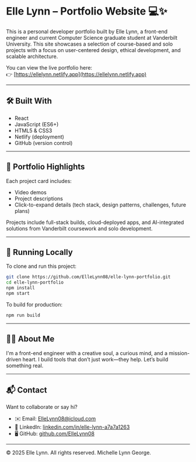 # Elle Lynn – Portfolio Website 💻✨

This is a personal developer portfolio built by Elle Lynn, a front-end engineer and current Computer Science graduate student at Vanderbilt University. This site showcases a selection of course-based and solo projects with a focus on user-centered design, ethical development, and scalable architecture.

You can view the live portfolio here:  
👉 [https://ellelynn.netlify.app](https://ellelynn.netlify.app)

---

## 🛠️ Built With

- React
- JavaScript (ES6+)
- HTML5 & CSS3
- Netlify (deployment)
- GitHub (version control)

---

## 📁 Portfolio Highlights

Each project card includes:
- Video demos
- Project descriptions
- Click-to-expand details (tech stack, design patterns, challenges, future plans)

Projects include full-stack builds, cloud-deployed apps, and AI-integrated solutions from Vanderbilt coursework and solo development.

---

## 🚀 Running Locally

To clone and run this project:

```bash
git clone https://github.com/ElleLynn08/elle-lynn-portfolio.git
cd elle-lynn-portfolio
npm install
npm start
```

To build for production:

```bash
npm run build
```

---

## 🙋‍♀️ About Me

I'm a front-end engineer with a creative soul, a curious mind, and a mission-driven heart. I build tools that don’t just work—they help. Let’s build something real.

---

## 📬 Contact

Want to collaborate or say hi?

- ✉️ Email: [ElleLynn08@icloud.com](mailto:ElleLynn08@icloud.com)
- 💼 LinkedIn: [linkedin.com/in/elle-lynn-a7a7a1263](https://www.linkedin.com/in/elle-lynn-a7a7a1263/)
- 🖥️ GitHub: [github.com/ElleLynn08](https://github.com/ElleLynn08)

---

© 2025 Elle Lynn. All rights reserved. Michelle Lynn George.